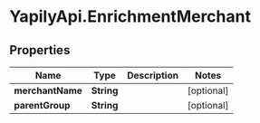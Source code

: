 # YapilyApi.EnrichmentMerchant

## Properties

Name | Type | Description | Notes
------------ | ------------- | ------------- | -------------
**merchantName** | **String** |  | [optional] 
**parentGroup** | **String** |  | [optional] 


